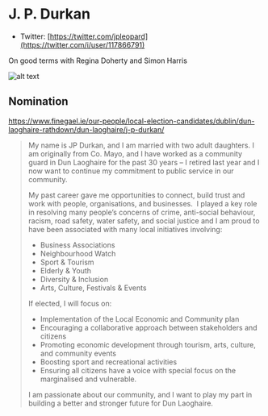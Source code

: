 # J. P. Durkan

* Twitter: [https://twitter.com/jpleopard](https://twitter.com/i/user/117866791)

On good terms with Regina Doherty and Simon Harris

![alt text](/img/durkan.1.png)

## Nomination

https://www.finegael.ie/our-people/local-election-candidates/dublin/dun-laoghaire-rathdown/dun-laoghaire/j-p-durkan/

> My name is JP Durkan, and I am married with two adult daughters. I am originally from Co. Mayo, and I have worked as a community guard in Dun Laoghaire for the past 30 years – I retired last year and I now want to continue my commitment to public service in our community.
>
> My past career gave me opportunities to connect, build trust and work with people, organisations, and businesses.  I played a key role in resolving many people’s concerns of crime, anti-social behaviour, racism, road safety, water safety, and social justice and I am proud to have been associated with many local initiatives involving:
>
> - Business Associations
> - Neighbourhood Watch
> - Sport & Tourism
> - Elderly & Youth
> - Diversity & Inclusion
> - Arts, Culture, Festivals & Events
>
> If elected, I will focus on:
>
> - Implementation of the Local Economic and Community plan
> - Encouraging a collaborative approach between stakeholders and citizens
> - Promoting economic development through tourism, arts, culture, and community events
> - Boosting sport and recreational activities
> - Ensuring all citizens have a voice with special focus on the marginalised and vulnerable.
>
> I am passionate about our community, and I want to play my part in building a better and stronger future for Dun Laoghaire.
